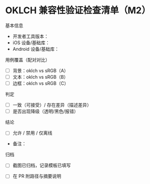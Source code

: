 # OKLCH 兼容性验证检查清单（M2）

基本信息
- 开发者工具版本：
- iOS 设备/基础库：
- Android 设备/基础库：

用例覆盖（配对对比）
- [ ] 背景：oklch vs sRGB（A）
- [ ] 文本：oklch vs sRGB（B）
- [ ] 边框：oklch vs sRGB（C）

判定
- [ ] 一致（可接受）/ 存在差异（描述差异）
- [ ] 是否出现降级（透明/黑色/报错）

结论
- [ ] 允许 / 禁用 / 仅离线
- 备注：

归档
- [ ] 截图已归档，记录模板已填写
- [ ] 在 PR 附路径与摘要说明

